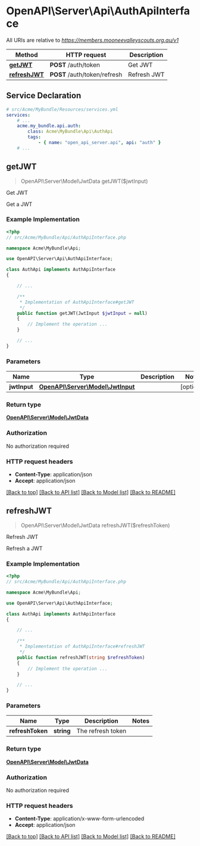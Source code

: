 # OpenAPI\Server\Api\AuthApiInterface

All URIs are relative to *https://members.mooneevalleyscouts.org.au/v1*

Method | HTTP request | Description
------------- | ------------- | -------------
[**getJWT**](AuthApiInterface.md#getJWT) | **POST** /auth/token | Get JWT
[**refreshJWT**](AuthApiInterface.md#refreshJWT) | **POST** /auth/token/refresh | Refresh JWT


## Service Declaration
```yaml
# src/Acme/MyBundle/Resources/services.yml
services:
    # ...
    acme.my_bundle.api.auth:
        class: Acme\MyBundle\Api\AuthApi
        tags:
            - { name: "open_api_server.api", api: "auth" }
    # ...
```

## **getJWT**
> OpenAPI\Server\Model\JwtData getJWT($jwtInput)

Get JWT

Get a JWT

### Example Implementation
```php
<?php
// src/Acme/MyBundle/Api/AuthApiInterface.php

namespace Acme\MyBundle\Api;

use OpenAPI\Server\Api\AuthApiInterface;

class AuthApi implements AuthApiInterface
{

    // ...

    /**
     * Implementation of AuthApiInterface#getJWT
     */
    public function getJWT(JwtInput $jwtInput = null)
    {
        // Implement the operation ...
    }

    // ...
}
```

### Parameters

Name | Type | Description  | Notes
------------- | ------------- | ------------- | -------------
 **jwtInput** | [**OpenAPI\Server\Model\JwtInput**](../Model/JwtInput.md)|  | [optional]

### Return type

[**OpenAPI\Server\Model\JwtData**](../Model/JwtData.md)

### Authorization

No authorization required

### HTTP request headers

 - **Content-Type**: application/json
 - **Accept**: application/json

[[Back to top]](#) [[Back to API list]](../../README.md#documentation-for-api-endpoints) [[Back to Model list]](../../README.md#documentation-for-models) [[Back to README]](../../README.md)

## **refreshJWT**
> OpenAPI\Server\Model\JwtData refreshJWT($refreshToken)

Refresh JWT

Refresh a JWT

### Example Implementation
```php
<?php
// src/Acme/MyBundle/Api/AuthApiInterface.php

namespace Acme\MyBundle\Api;

use OpenAPI\Server\Api\AuthApiInterface;

class AuthApi implements AuthApiInterface
{

    // ...

    /**
     * Implementation of AuthApiInterface#refreshJWT
     */
    public function refreshJWT(string $refreshToken)
    {
        // Implement the operation ...
    }

    // ...
}
```

### Parameters

Name | Type | Description  | Notes
------------- | ------------- | ------------- | -------------
 **refreshToken** | **string**| The refresh token |

### Return type

[**OpenAPI\Server\Model\JwtData**](../Model/JwtData.md)

### Authorization

No authorization required

### HTTP request headers

 - **Content-Type**: application/x-www-form-urlencoded
 - **Accept**: application/json

[[Back to top]](#) [[Back to API list]](../../README.md#documentation-for-api-endpoints) [[Back to Model list]](../../README.md#documentation-for-models) [[Back to README]](../../README.md)

